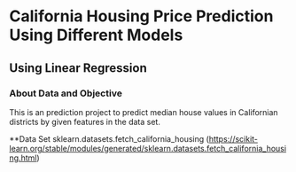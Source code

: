 # California Housing Price Prediction Using Different Models
## Using Linear Regression
### About Data and Objective
This is an prediction project to predict median house values in Californian districts by given features in the data set.

**Data Set
sklearn.datasets.fetch_california_housing (https://scikit-learn.org/stable/modules/generated/sklearn.datasets.fetch_california_housing.html)&nbsp;
